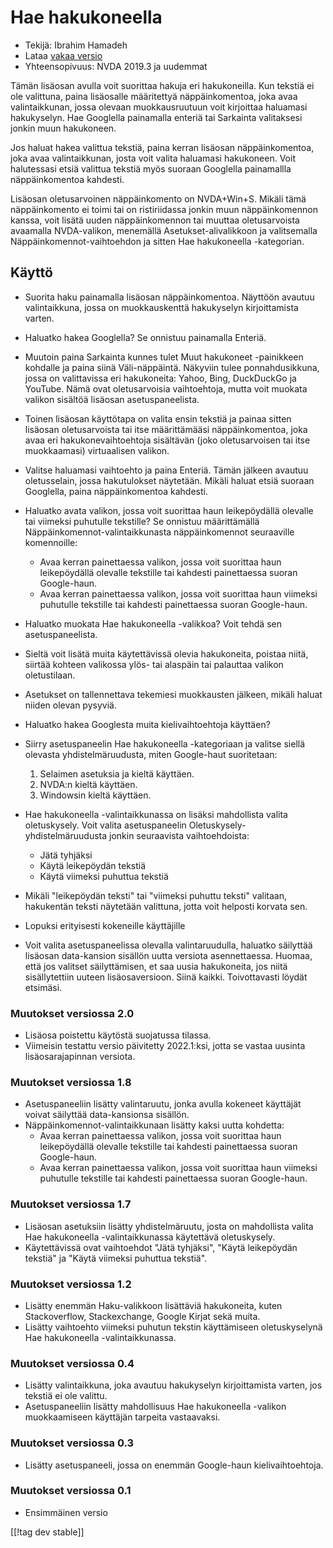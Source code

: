 # Hae hakukoneella #

* Tekijä: Ibrahim Hamadeh
* Lataa [vakaa versio][1]
* Yhteensopivuus: NVDA 2019.3 ja uudemmat

Tämän lisäosan avulla voit suorittaa hakuja eri hakukoneilla. Kun tekstiä ei
ole valittuna, paina lisäosalle määritettyä näppäinkomentoa, joka avaa
valintaikkunan, jossa olevaan muokkausruutuun voit kirjoittaa haluamasi
hakukyselyn. Hae Googlella painamalla enteriä tai Sarkainta valitaksesi
jonkin muun hakukoneen.

Jos haluat hakea valittua tekstiä, paina kerran lisäosan näppäinkomentoa,
joka avaa valintaikkunan, josta voit valita haluamasi hakukoneen. Voit
halutessasi etsiä valittua tekstiä myös suoraan Googlella painamallla
näppäinkomentoa kahdesti.

Lisäosan oletusarvoinen näppäinkomento on NVDA+Win+S. Mikäli tämä näppäinkomento ei toimi tai on ristiriidassa jonkin muun näppäinkomennon kanssa, voit lisätä uuden näppäinkomennon tai muuttaa oletusarvoista avaamalla NVDA-valikon, menemällä Asetukset-alivalikkoon ja valitsemalla Näppäinkomennot-vaihtoehdon ja sitten Hae hakukoneella -kategorian.

## Käyttö

* Suorita haku painamalla lisäosan näppäinkomentoa. Näyttöön avautuu
  valintaikkuna, jossa on muokkauskenttä hakukyselyn kirjoittamista varten.
* Haluatko hakea Googlella? Se onnistuu painamalla Enteriä.
* Muutoin paina Sarkainta kunnes tulet Muut hakukoneet -painikkeen kohdalle
  ja paina siinä Väli-näppäintä. Näkyviin tulee ponnahdusikkuna, jossa on
  valittavissa eri hakukoneita: Yahoo, Bing, DuckDuckGo ja YouTube. Nämä
  ovat oletusarvoisia vaihtoehtoja, mutta voit muokata valikon sisältöä
  lisäosan asetuspaneelista.
* Toinen lisäosan käyttötapa on valita ensin tekstiä ja painaa sitten
  lisäosan oletusarvoista tai itse määrittämääsi näppäinkomentoa, joka avaa
  eri hakukonevaihtoehtoja sisältävän (joko oletusarvoisen tai itse
  muokkaamasi) virtuaalisen valikon.
* Valitse haluamasi vaihtoehto ja paina Enteriä. Tämän jälkeen avautuu
  oletusselain, jossa hakutulokset näytetään. Mikäli haluat etsiä suoraan
  Googlella, paina näppäinkomentoa kahdesti.
* Haluatko avata valikon, jossa voit suorittaa haun leikepöydällä olevalle
  tai viimeksi puhutulle tekstille? Se onnistuu määrittämällä
  Näppäinkomennot-valintaikkunasta näppäinkomennot seuraaville komennoille:
    * Avaa kerran painettaessa valikon, jossa voit suorittaa haun
      leikepöydällä olevalle tekstille tai kahdesti painettaessa suoran
      Google-haun.
    * Avaa kerran painettaessa valikon, jossa voit suorittaa haun viimeksi
      puhutulle tekstille tai kahdesti painettaessa suoran Google-haun.
* Haluatko muokata Hae hakukoneella -valikkoa? Voit tehdä sen
  asetuspaneelista.
* Sieltä voit lisätä muita käytettävissä olevia hakukoneita, poistaa niitä,
  siirtää kohteen valikossa ylös- tai alaspäin tai palauttaa valikon
  oletustilaan.
* Asetukset on tallennettava tekemiesi muokkausten jälkeen, mikäli haluat
  niiden olevan pysyviä.
* Haluatko hakea Googlesta muita kielivaihtoehtoja käyttäen?
* Siirry asetuspaneelin Hae hakukoneella -kategoriaan ja valitse siellä
  olevasta yhdistelmäruudusta, miten Google-haut suoritetaan:

    1. Selaimen asetuksia ja kieltä käyttäen.
    2. NVDA:n kieltä käyttäen.
    3. Windowsin kieltä käyttäen.

* Hae hakukoneella -valintaikkunassa on lisäksi mahdollista valita
  oletuskysely. Voit valita asetuspaneelin Oletuskysely-yhdistelmäruudusta
  jonkin seuraavista vaihtoehdoista:

    * Jätä tyhjäksi
    * Käytä leikepöydän tekstiä
    * Käytä viimeksi puhuttua tekstiä

* Mikäli "leikepöydän teksti" tai "viimeksi puhuttu teksti" valitaan,
  hakukentän teksti näytetään valittuna, jotta voit helposti korvata sen.
* Lopuksi erityisesti kokeneille käyttäjille
* Voit valita asetuspaneelissa olevalla valintaruudulla, haluatko säilyttää
  lisäosan data-kansion sisällön uutta versiota asennettaessa. Huomaa, että
  jos valitset säilyttämisen, et saa uusia hakukoneita, jos niitä
  sisällytettiin uuteen lisäosaversioon.
Siinä kaikki. Toivottavasti löydät etsimäsi.

### Muutokset versiossa 2.0 ###

* Lisäosa poistettu käytöstä suojatussa tilassa.
* Viimeisin testattu versio päivitetty 2022.1:ksi, jotta se vastaa uusinta
  lisäosarajapinnan versiota.

### Muutokset versiossa 1.8 ###

* Asetuspaneeliin lisätty valintaruutu, jonka avulla kokeneet käyttäjät
  voivat säilyttää data-kansionsa sisällön.
* Näppäinkomennot-valintaikkunaan lisätty kaksi uutta kohdetta:
    * Avaa kerran painettaessa valikon, jossa voit suorittaa haun
      leikepöydällä olevalle tekstille tai kahdesti painettaessa suoran
      Google-haun.
    * Avaa kerran painettaessa valikon, jossa voit suorittaa haun viimeksi
      puhutulle tekstille tai kahdesti painettaessa suoran Google-haun.

### Muutokset versiossa 1.7

* Lisäosan asetuksiin lisätty yhdistelmäruutu, josta on mahdollista valita
  Hae hakukoneella -valintaikkunassa käytettävä oletuskysely.
* Käytettävissä ovat vaihtoehdot "Jätä tyhjäksi", "Käytä leikepöydän
  tekstiä" ja "Käytä viimeksi puhuttua tekstiä".

### Muutokset versiossa 1.2

* Lisätty enemmän Haku-valikkoon lisättäviä hakukoneita, kuten
  Stackoverflow, Stackexchange, Google Kirjat sekä muita.
* Lisätty vaihtoehto viimeksi puhutun tekstin käyttämiseen oletuskyselynä
  Hae hakukoneella -valintaikkunassa.

### Muutokset versiossa 0.4

* Lisätty valintaikkuna, joka avautuu hakukyselyn kirjoittamista varten, jos
  tekstiä ei ole valittu.
* Asetuspaneeliin lisätty mahdollisuus Hae hakukoneella -valikon
  muokkaamiseen käyttäjän tarpeita vastaavaksi.

### Muutokset versiossa 0.3

* Lisätty asetuspaneeli, jossa on enemmän Google-haun kielivaihtoehtoja.

### Muutokset versiossa 0.1

* Ensimmäinen versio

[[!tag dev stable]]

[1]: https://addons.nvda-project.org/files/get.php?file=searchwith

